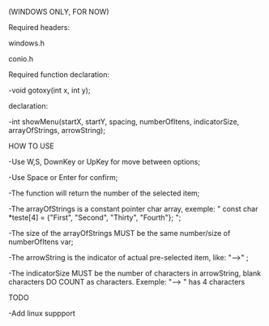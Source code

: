 (WINDOWS ONLY, FOR NOW) 

Required headers:

windows.h

conio.h

Required function declaration:

-void gotoxy(int x, int y);


declaration:
  
  -int showMenu(startX, startY, spacing, numberOfItens, indicatorSize, arrayOfStrings, arrowString);

HOW TO USE

  -Use W,S, DownKey or UpKey for move between options;
  
  -Use Space or Enter for confirm;
  
  -The function will return the number of the selected item;
  
  -The arrayOfStrings is a constant pointer char array, exemple: " const char *teste[4] = {"First", "Second", "Thirty", "Fourth"}; ";
  
  -The size of the arrayOfStrings MUST be the same number/size of numberOfItens var;
  
  -The arrowString is the indicator of actual pre-selected item, like: "-->" ;
  
  -The indicatorSize MUST be the number of characters in arrowString, blank characters DO COUNT as characters. Exemple: "--> " has 4 characters
  
  
TODO

  -Add linux suppport
